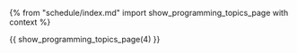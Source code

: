 {% from "schedule/index.md" import show_programming_topics_page with context %}

{{ show_programming_topics_page(4) }}
